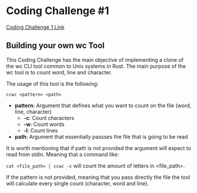 # Coding Challenge #1

[Coding Challenge 1 Link](https://codingchallenges.fyi/challenges/challenge-wc/)

## Building your own wc Tool
This Coding Challenge has the main objective of implementing a clone of the wc CLI tool common to Unix systems in Rust. The main purpose of the wc tool is to count word, line and character.

The usage of this tool is the following:

```ccwc <pattern> <path>```
- **pattern**: Argument that defines what you want to count on the file (word, line, character)
    - **-c**: Count characters
    - **-w**: Count words
    - **-l**: Count lines
- **path**: Argument that essentially passses the file that is going to be read

It is worth mentioning that if path is not provided the argument will expect to read from stdin. Meaning that a command like:

```cat <file_path> | ccwc -c``` will count the amount of letters in <file_path>.

If the pattern is not provided, meaning that you pass directly the file the tool will calculate every single count (character, word and line).
